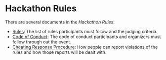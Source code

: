 # Hackathon Rules

There are several documents in the _Hackathon Rules_:

- [Rules](Rules.md): The list of rules participants must follow and the judging criteria.
- [Code of Conduct](Code%20of%20Conduct.md): The code of conduct participants and organizers must follow through out the event.
- [Cheating Response Procedure](Cheating%20Response%20Procedure.md): How people can report violations of the rules and how those reports will be dealt with.
